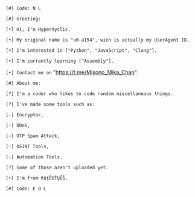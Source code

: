 ```                                                                    ```

``` [#] Code: N L ```

``` [#] Greeting: ```

``` [•] Hi, I'm HyperXyclic. ```

``` [•] My original name is "u0-a154", wich is actually my UserAgent ID. ```

``` [•] I'm interested in ["Python", "JavaScript", "Clang"]. ```

``` [•] I'm currently learning ["Assembly"]. ```

```[•] Contact me on``` "https://t.me/Misono_Mika_Chan".

``` [#] About me: ```

``` [?] I'm a coder who likes to code random miscellaneous things. ```

``` [?] I've made some tools such as: ```

``` [-] Encryptor, ```

``` [-] DDoS, ```

``` [-] OTP Spam Attack, ```

``` [-] OSINT Tools, ```

``` [-] Automation Tools. ```

``` [?] Some of those aren't uploaded yet. ```

``` [•] I'm from ňŭţŮŭŤŲŨŠ. ```

``` [#] Code: E O L ```

```                                                                    ```
